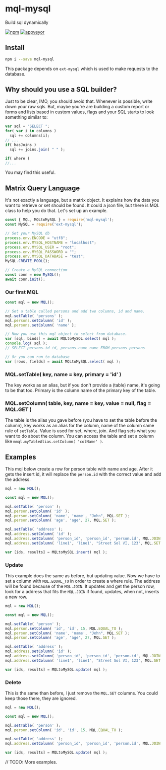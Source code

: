 # mql-mysql
Build sql dynamically

[![npm][npm]][npm-url]
[![appveyor][appveyor]][appveyor-url]


## Install
```bash
npm i --save mql-mysql
```
This package depends on `ext-mysql` which is used to make requests to the database.

## Why should you use a SQL builder?
Just to be clear, IMO, you should avoid that. Whenever is possible, write down your raw sqls. But, maybe you're are building a custom report or forms and lists based in custom values, flags and your SQL starts to look something similar to:
```javascript
var sql = "SELECT ";
for( var i in columns )
  sql += columns[i];
// ...
if( hasJoins )
  sql += joins.join( " " );

if( where )
//...
```
You may find this useful.

## Matrix Query Language
It's not exactly a language, but a matrix object. It explains how the data you want to retrieve or set should be found. It could a json file, but there is MQL class to help you do that. Let's set up an example.
```javascript
const { MQL, MQLtoMySQL } = require('mql-mysql');
const MySQL = require('ext-mysql');

// Set your MySQL db
process.env.ENCODE = "utf8";
process.env.MYSQL_HOSTNAME = "localhost";
process.env.MYSQL_USER = "root";
process.env.MYSQL_PASSWORD = "";
process.env.MYSQL_DATABASE = "test";
MySQL.CREATE_POOL();

// Create a MySQL connection
const conn = new MySQL();
await conn.init();
```
### Our first MQL
```javascript
const mql = new MQL();

// Set a table called persons and add two columns, id and name.
mql.setTable( 'persons' );
mql.persons.setColumn( 'id' );
mql.persons.setColumn( 'name' );

// Now you use this mql object to select from database.
var [sql, binds] = await MQLtoMySQL.select( mql );
console.log( sql );
// SELECT persons.id id, persons.name name FROM persons persons

// Or you can run to database
var [rows, fields] = await MQLtoMySQL.select( mql );
```

### MQL.setTable( key, name = key, primary = 'id' )
The key works as an alias, but if you don't provide a (table) name, it's going to be that too. Primary is the column name of the primary key of the table.

### MQL.setColumn( table, key, name = key, value = null, flag = MQL.GET )
The table is the alias you gave before (you have to set the table before the column), key works as an alias for the column, name of the column same rule of `setTable`. Value is used for set, where, join. And flag sets what you want to do about the column. You can access the table and set a column like `mmql.myTableAlias.setColumn( 'colName' )`.

## Examples
This mql below create a row for person table with name and age. After it gets the insert id, it will replace the `person.id` with the correct value and add the address.
```javascript
mql = new MQL();

const mql = new MQL();

mql.setTable( 'person' );
mql.person.setColumn( 'id' );
mql.person.setColumn( 'name', 'name', "John", MQL.SET );
mql.person.setColumn( 'age', 'age', 27, MQL.SET );

mql.setTable( 'address' );
mql.address.setColumn( 'id' );
mql.address.setColumn( 'person_id', 'person_id', 'person.id', MQL.JOIN );
mql.address.setColumn( 'line1', 'line1', "Street Sol VI, 123", MQL.SET );

var [ids, results] = MQLtoMySQL.insert( mql );
```

### Update
This example does the same as before, but updating value. Now we have to set a column with `MQL.EQUAL_TO` in order to create a where rule. The address will be found because of the `MQL.JOIN`. It updates and get the person row, look for a address that fits the `MQL.JOIN` if found, updates, when not, inserts a new row.
```javascript
mql = new MQL();

const mql = new MQL();

mql.setTable( 'person' );
mql.person.setColumn( 'id', 'id', 15, MQL.EQUAL_TO );
mql.person.setColumn( 'name', 'name', "John", MQL.SET );
mql.person.setColumn( 'age', 'age', 27, MQL.SET );

mql.setTable( 'address' );
mql.address.setColumn( 'id' );
mql.address.setColumn( 'person_id', 'person_id', 'person.id', MQL.JOIN );
mql.address.setColumn( 'line1', 'line1', "Street Sol VI, 123", MQL.SET );

var [ids, results] = MQLtoMySQL.update( mql );
```

### Delete
This is the same than before, I just remove the `MQL.SET` columns. You could keep those there, they are ignored.
```javascript
mql = new MQL();

const mql = new MQL();

mql.setTable( 'person' );
mql.person.setColumn( 'id', 'id', 15, MQL.EQUAL_TO );

mql.setTable( 'address' );
mql.address.setColumn( 'person_id', 'person_id', 'person.id', MQL.JOIN );

var [ids, results] = MQLtoMySQL.update( mql );
```
// TODO: More examples.


[npm]: https://badge.fury.io/js/ext-mysql.svg
[npm-url]: https://npmjs.com/package/ext-mysql

[npm]: https://img.shields.io/npm/v/ext-mysql.svg
[npm-url]: https://npmjs.com/package/ext-mysql

[appveyor]: https://ci.appveyor.com/api/projects/status/h5icr44gfb0pd4sm/branch/master?svg=true
[appveyor-url]: https://ci.appveyor.com/project/orlleite/mql-mysql/branch/master
